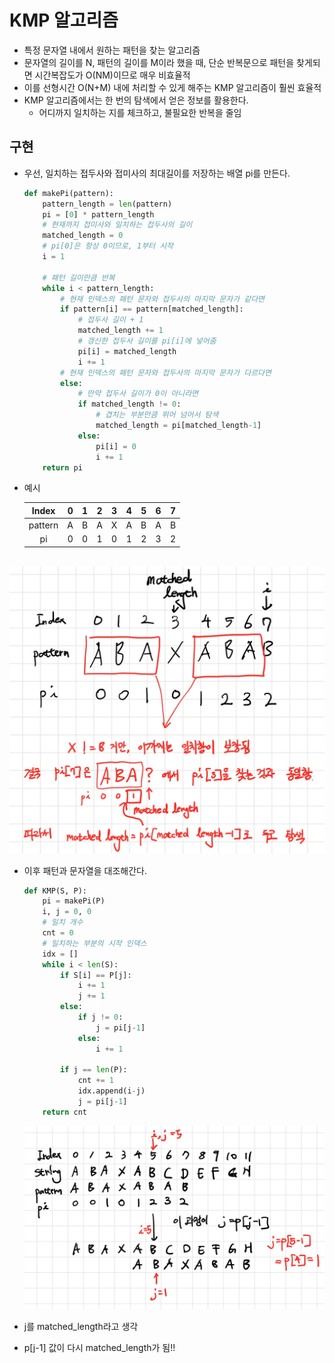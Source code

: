 # KMP 알고리즘

- 특정 문자열 내에서 원하는 패턴을 찾는 알고리즘
- 문자열의 길이를 N, 패턴의 길이를 M이라 했을 때, 단순 반복문으로 패턴을 찾게되면 시간복잡도가 O(NM)이므로 매우 비효율적
- 이를 선형시간 O(N+M) 내에 처리할 수 있게 해주는 KMP 알고리즘이 훨씬 효율적
- KMP 알고리즘에서는 한 번의 탐색에서 얻은 정보를 활용한다.
  - 어디까지 일치하는 지를 체크하고, 불필요한 반복을 줄임



## 구현

- 우선, 일치하는 접두사와 접미사의 최대길이를 저장하는 배열 pi를 만든다.

  ```python
  def makePi(pattern):
      pattern_length = len(pattern)
      pi = [0] * pattern_length
      # 현재까지 접미사와 일치하는 접두사의 길이
      matched_length = 0
      # pi[0]은 항상 0이므로, 1부터 시작
      i = 1
  	
      # 패턴 길이만큼 반복
      while i < pattern_length:
          # 현재 인덱스의 패턴 문자와 접두사의 마지막 문자가 같다면
          if pattern[i] == pattern[matched_length]:
              # 접두사 길이 + 1
              matched_length += 1
              # 갱신한 접두사 길이를 pi[i]에 넣어줌
              pi[i] = matched_length
              i += 1
          # 현재 인덱스의 패턴 문자와 접두사의 마지막 문자가 다르다면
          else:
              # 만약 접두사 길이가 0이 아니라면
              if matched_length != 0:
                  # 겹치는 부분만큼 뛰어 넘어서 탐색
                  matched_length = pi[matched_length-1]
              else:
                  pi[i] = 0
                  i += 1
      return pi
  ```

- 예시

  |  Index  |  0   |  1   |  2   |  3   |  4   |  5   |  6   |  7   |
  | :-----: | :--: | :--: | :--: | :--: | :--: | :--: | :--: | :--: |
  | pattern |  A   |  B   |  A   |  X   |  A   |  B   |  A   |  B   |
  |   pi    |  0   |  0   |  1   |  0   |  1   |  2   |  3   |  2   |

​		![image-20220217170644244](README.assets/image-20220217170644244.png)

- 이후 패턴과 문자열을 대조해간다.

  ```python
  def KMP(S, P):
      pi = makePi(P)
      i, j = 0, 0
      # 일치 개수
      cnt = 0
      # 일치하는 부분의 시작 인덱스
      idx = []
      while i < len(S):
          if S[i] == P[j]:
              i += 1
              j += 1
          else:
              if j != 0:
                  j = pi[j-1]
              else:
                  i += 1
          
          if j == len(P):
              cnt += 1
              idx.append(i-j)
              j = pi[j-1]
      return cnt
  ```

  ![image-20220217170656904](README.assets/image-20220217170656904.png)

 - j를 matched_length라고 생각
 - p[j-1] 값이 다시 matched_length가 됨!!